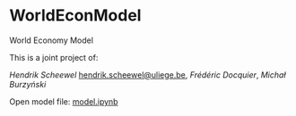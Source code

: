 # WorldEconModel
World Economy Model

This is a joint project of:

*Hendrik Scheewel* [hendrik.scheewel@uliege.be](mailto:hendrik.scheewel@uliege.be),
*Frédéric Docquier*,
*Michał Burzyński*

Open model file: [model.ipynb](model.ipynb)